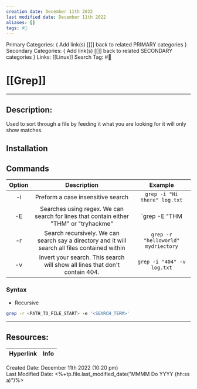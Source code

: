 ```yaml
---
creation date: December 11th 2022
last modified date: December 11th 2022
aliases: []
tags: #🧰
---
```


Primary Categories: { Add link(s) [[]] back to related PRIMARY categories }
Secondary Categories:  { Add link(s) [[]] back to related SECONDARY categories }
Links: [[Linux]]
Search Tag: #🧰  

# [[Grep]]  
___

## Description:
Used to sort through a file by feeding it what you are looking for it will only show matches. 

## Installation


## Commands

| Option |                                           Description                                           |              Example               |
|:------:|:-----------------------------------------------------------------------------------------------:|:----------------------------------:|
|   -i   |                                Preform a case insensitive search                                |    `grep -i "Hi there" log.txt`    |
|   -E   |     Searches using regex. We can search for lines that contain either "THM" or "tryhackme"      | `grep -E "THM|tryhackme" log.txt`  |
|   -r   | Search recursively. We can search say a directory and it will search all files contained within | `grep -r "helloworld" mydriectory` |
|   -v   |           Invert your search. This search will show all lines that don't contain 404.           |     `grep -i "404" -v log.txt`     | 

### Syntax
- Recursive
```bash
grep -r <PATH_TO_FILE_START> -e '<SEARCH_TERM>'
```


___

## Resources:

| Hyperlink | Info |
| --------- | ---- |


Created Date: December 11th 2022 (10:20 pm)  
Last Modified Date: <%+tp.file.last_modified_date("MMMM Do YYYY (hh:ss a)")%>
